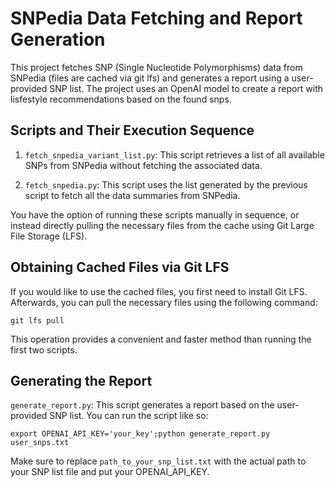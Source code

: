 # SNPedia Data Fetching and Report Generation

This project fetches SNP (Single Nucleotide Polymorphisms) data from SNPedia (files are cached via git lfs) and generates a report using a user-provided SNP list. The project uses an OpenAI model to create a report with lisfestyle recommendations based on the found snps.

## Scripts and Their Execution Sequence

1. `fetch_snpedia_variant_list.py`: This script retrieves a list of all available SNPs from SNPedia without fetching the associated data.

2. `fetch_snpedia.py`: This script uses the list generated by the previous script to fetch all the data summaries from SNPedia.

You have the option of running these scripts manually in sequence, or instead directly pulling the necessary files from the cache using Git Large File Storage (LFS).

## Obtaining Cached Files via Git LFS

If you would like to use the cached files, you first need to install Git LFS. Afterwards, you can pull the necessary files using the following command:

```git lfs pull```

This operation provides a convenient and faster method than running the first two scripts.

## Generating the Report

`generate_report.py`: This script generates a report based on the user-provided SNP list. You can run the script like so:

```export OPENAI_API_KEY='your_key';python generate_report.py user_snps.txt```

Make sure to replace `path_to_your_snp_list.txt` with the actual path to your SNP list file and put your OPENAI_API_KEY.
